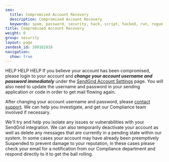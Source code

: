 ```yaml
---
seo:
  title: Compromised Account Recovery
  description: Compromised Account Recovery
  keywords: spam, password, security, hack, script, hacked, run, rogue, compromise, stolen, fraud
title: Compromised Account Recovery
weight: 0
group: security
layout: page
zendesk_id: 200182818
navigation:
  show: true
---
```

HELP HELP HELP
If you believe your account has been compromised, please login to your account and **_change your account username and password immediately_** under the [SendGrid Account Settings](https://app.sendgrid.com/settings/account) page. You will also need to update the username and password in your sending application or code in order to get mail flowing again.

After changing your account username and password, please [contact support](https://support.sendgrid.com). We can help you investigate, and get our Compliance team involved if necessary. 

We'll try and help you isolate any issues or vulnerabilities with your SendGrid integration. We can also temporarily deactivate your account as well as delete any messages that are currently in a pending state within our system. In some cases your account may have already been preemptively Suspended to prevent damage to your reputation, in these cases please check your email for a notification from our Compliance department and respond directly to it to get the ball rolling.

 
